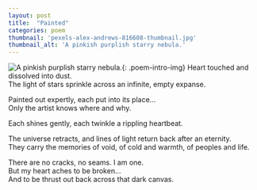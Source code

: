 ```yaml
---
layout: post
title:  "Painted"
categories: poem
thumbnail: 'pexels-alex-andrews-816608-thumbnail.jpg'
thumbnail_alt: 'A pinkish purplish starry nebula.'
---
```

![A pinkish purplish starry nebula.]({{site.url}}/{{site.images_path}}pexels-alex-andrews-816608-small.jpg){: .poem-intro-img}
Heart touched and dissolved into dust.  
The light of stars sprinkle across an infinite, empty expanse.  

Painted out expertly, each put into its place...  
Only the artist knows where and why.  

Each shines gently, each twinkle a rippling heartbeat.  

The universe retracts, and lines of light return back after an eternity.  
They carry the memories of void, of cold and warmth, of peoples and life.  

There are no cracks, no seams. I am one.  
But my heart aches to be broken...  
And to be thrust out back across that dark canvas.
